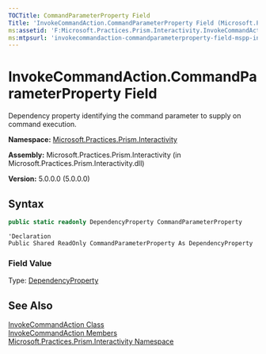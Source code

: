 ```yaml
---
TOCTitle: CommandParameterProperty Field
Title: 'InvokeCommandAction.CommandParameterProperty Field (Microsoft.Practices.Prism.Interactivity)'
ms:assetid: 'F:Microsoft.Practices.Prism.Interactivity.InvokeCommandAction.CommandParameterProperty'
ms:mtpsurl: 'invokecommandaction-commandparameterproperty-field-mspp-interactivity.md'
---
```



# InvokeCommandAction.CommandParameterProperty Field

Dependency property identifying the command parameter to supply on command execution.

**Namespace:** [Microsoft.Practices.Prism.Interactivity](/patterns-practices/reference/mspp-interactivity-namespace)

**Assembly:** Microsoft.Practices.Prism.Interactivity (in Microsoft.Practices.Prism.Interactivity.dll)

**Version:** 5.0.0.0 (5.0.0.0)

## Syntax

```C#
public static readonly DependencyProperty CommandParameterProperty
```

```VB
'Declaration
Public Shared ReadOnly CommandParameterProperty As DependencyProperty
```

### Field Value

Type: [DependencyProperty](http://msdn.microsoft.com/en-us/library/ms589318)

## See Also

[InvokeCommandAction Class](/patterns-practices/reference/invokecommandaction-class-mspp-interactivity)<br/>
[InvokeCommandAction Members](/patterns-practices/reference/invokecommandaction-members-mspp-interactivity)<br/>
[Microsoft.Practices.Prism.Interactivity Namespace](/patterns-practices/reference/mspp-interactivity-namespace)